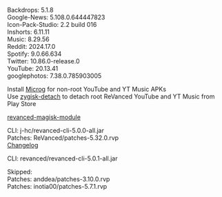 Backdrops: 5.1.8  
Google-News: 5.108.0.644447823  
Icon-Pack-Studio: 2.2 build 016  
Inshorts: 6.11.11  
Music: 8.29.56  
Reddit: 2024.17.0  
Spotify: 9.0.66.634  
Twitter: 10.86.0-release.0  
YouTube: 20.13.41  
googlephotos: 7.38.0.785903005  

Install [Microg](https://github.com/ReVanced/GmsCore/releases) for non-root YouTube and YT Music APKs  
Use [zygisk-detach](https://github.com/j-hc/zygisk-detach) to detach root ReVanced YouTube and YT Music from Play Store  

[revanced-magisk-module](https://github.com/j-hc/revanced-magisk-module)
  
CLI: j-hc/revanced-cli-5.0.0-all.jar  
Patches: ReVanced/patches-5.32.0.rvp  
[Changelog](https://github.com/ReVanced/revanced-patches/releases/tag/v5.32.0)

CLI: revanced/revanced-cli-5.0.1-all.jar    

Skipped:  
Patches: anddea/patches-3.10.0.rvp  
Patches: inotia00/patches-5.7.1.rvp      

